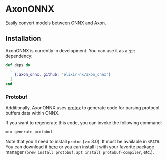 # AxonONNX

Easily convert models between ONNX and Axon.

## Installation

AxonONNX is currently in development. You can use it as a `git` dependency:

```elixir
def deps do
  [
    {:axon_onnx, github: "elixir-nx/axon_onnx"}
  ]
end
```

### Protobuf

Additionally, AxonONNX uses [protox](https://github.com/ahamez/protox) to generate code for parsing protocol buffers data within ONNX.

If you want to regenerate this code, you can invoke the following command:

```sh
mix generate_protobuf
```

Note that you'll need to install `protoc` (>= 3.0). It must be available in `$PATH`. You can download it [here](https://github.com/google/protobuf) or you can install it with your favorite package manager (`brew install protobuf`, `apt install protobuf-compiler`, etc.).
